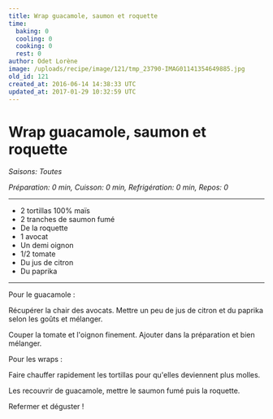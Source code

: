 ```yaml
---
title: Wrap guacamole, saumon et roquette
time:
  baking: 0
  cooling: 0
  cooking: 0
  rest: 0
author: Odet Lorène
image: /uploads/recipe/image/121/tmp_23790-IMAG01141354649885.jpg
old_id: 121
created_at: 2016-06-14 14:38:33 UTC
updated_at: 2017-01-29 10:32:59 UTC
---
```


# Wrap guacamole, saumon et roquette

_Saisons: Toutes_

_Préparation: 0 min, Cuisson: 0 min, Refrigération: 0 min, Repos: 0_

---

- 2 tortillas 100% maïs
- 2 tranches de saumon fumé
- De la roquette
- 1 avocat
- Un demi oignon
- 1/2 tomate
- Du jus de citron
- Du paprika

---

Pour le guacamole :

Récupérer la chair des avocats. Mettre un peu de jus de citron et du paprika selon les goûts et mélanger.

Couper la tomate et l'oignon finement. Ajouter dans la préparation et bien mélanger.

Pour les wraps :

Faire chauffer rapidement les tortillas pour qu'elles deviennent plus molles.

Les recouvrir de guacamole, mettre le saumon fumé puis la roquette.

Refermer et déguster !
